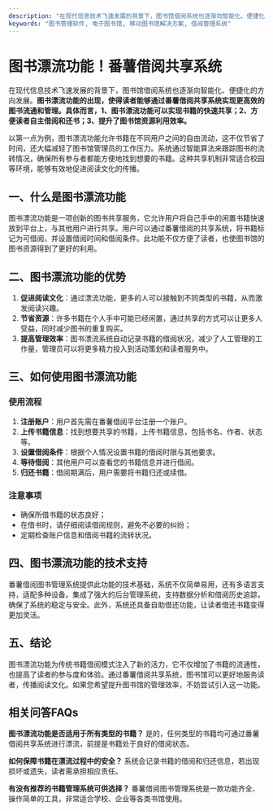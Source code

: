 ```yaml
---
description: "在现代信息技术飞速发展的背景下，图书馆借阅系统也逐渐向智能化、便捷化的方向发展。**图书漂流功能的出现，使得读者能够通过番薯借阅共享系统实现更高效的图书流通和管理。具体而言，1、图书漂流功能可以实现书籍的快速共享；2、方便读者自主借阅和还书；3、提升了图书馆资源利用效率。** "
keywords: "图书管理软件, 电子图书馆, 移动图书馆解决方案, 借阅管理系统"
---
```

# 图书漂流功能！番薯借阅共享系统

在现代信息技术飞速发展的背景下，图书馆借阅系统也逐渐向智能化、便捷化的方向发展。**图书漂流功能的出现，使得读者能够通过番薯借阅共享系统实现更高效的图书流通和管理。具体而言，1、图书漂流功能可以实现书籍的快速共享；2、方便读者自主借阅和还书；3、提升了图书馆资源利用效率。** 

以第一点为例，图书漂流功能允许书籍在不同用户之间的自由流动，这不仅节省了时间，还大幅减轻了图书馆管理员的工作压力。系统通过智能算法来跟踪图书的流转情况，确保所有参与者都能方便地找到想要的书籍。这种共享机制非常适合校园等环境，能够有效地促进阅读文化的传播。

## **一、什么是图书漂流功能**

图书漂流功能是一项创新的图书共享服务，它允许用户将自己手中的闲置书籍快速放到平台上，与其他用户进行共享。用户可以通过番薯借阅的共享系统，将书籍标记为可借阅，并设置借阅时间和借阅条件。此功能不仅方便了读者，也使图书馆的图书资源得到了更好的利用。

## **二、图书漂流功能的优势**

1. **促进阅读文化**：通过漂流功能，更多的人可以接触到不同类型的书籍，从而激发阅读兴趣。
2. **节省资源**：许多书籍在个人手中可能已经闲置，通过共享的方式可以让更多人受益，同时减少图书的重复购买。
3. **提高管理效率**：图书漂流系统自动记录书籍的借阅状况，减少了人工管理的工作量，管理员可以将更多精力投入到活动策划和读者服务中。

## **三、如何使用图书漂流功能**

### 使用流程

1. **注册账户**：用户首先需在番薯借阅平台注册一个账户。
2. **上传书籍信息**：找到想要共享的书籍，上传书籍信息，包括书名、作者、状态等。
3. **设置借阅条件**：根据个人情况设置书籍的借阅时限与其他要求。
4. **等待借阅**：其他用户可以查看您的书籍信息并进行借阅。
5. **归还书籍**：借阅期满后，用户需要将书籍归还或续借。

### 注意事项

- 确保所借书籍的状态良好；
- 在借书时，请仔细阅读借阅规则，避免不必要的纠纷；
- 定期检查账户信息和借阅书籍的流转状况。

## **四、图书漂流功能的技术支持**

番薯借阅图书管理系统提供此功能的技术基础，系统不仅简单易用，还有多语言支持，适配多种设备。集成了强大的后台管理系统，支持数据分析和借阅历史追踪，确保了系统的稳定与安全。此外，系统还具备自助借还功能，让读者借还书籍变得更加灵活。

## **五、结论**

图书漂流功能为传统书籍借阅模式注入了新的活力，它不仅增加了书籍的流通性，也提高了读者的参与度和体验。通过番薯借阅共享系统，图书馆可以更好地服务读者，传播阅读文化。如果您希望提升图书馆的管理效率，不妨尝试引入这一功能。

## 相关问答FAQs

**图书漂流功能是否适用于所有类型的书籍？** 
是的，任何类型的书籍均可通过番薯借阅共享系统进行漂流，前提是书籍处于良好的借阅状态。

**如何保障书籍在漂流过程中的安全？**
系统会记录书籍的借阅和归还信息，若出现损坏或遗失，读者需承担相应责任。

**有没有推荐的书籍管理系统可供选择？**
番薯借阅图书管理系统是一款功能齐全、操作简单的工具，非常适合学校、企业等各类书馆使用。
